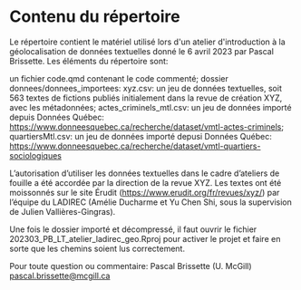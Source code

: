 # Contenu du répertoire
Le répertoire contient le matériel utilisé lors d'un atelier d'introduction à la géolocalisation de données textuelles donné le 6 avril 2023 par Pascal Brissette. Les éléments du répertoire sont:

un fichier code.qmd contenant le code commenté;
dossier donnees/donnees_importees:
xyz.csv: un jeu de données textuelles, soit 563 textes de fictions publiés initialement dans la revue de création XYZ, avec les métadonnées;
actes_criminels_mtl.csv: un jeu de données importé depuis Données Québec: https://www.donneesquebec.ca/recherche/dataset/vmtl-actes-criminels;
quartiersMtl.csv: un jeu de données importé depusi Données Québec: https://www.donneesquebec.ca/recherche/dataset/vmtl-quartiers-sociologiques

L’autorisation d’utiliser les données textuelles dans le cadre d’ateliers de fouille a été accordée par la direction de la revue XYZ. Les textes ont été moissonnés sur le site Érudit (https://www.erudit.org/fr/revues/xyz/) par l’équipe du LADIREC (Amélie Ducharme et Yu Chen Shi, sous la supervision de Julien Vallières-Gingras).

Une fois le dossier importé et décompressé, il faut ouvrir le fichier 202303_PB_LT_atelier_ladirec_geo.Rproj pour activer le projet et faire en sorte que les chemins soient lus correctement.

Pour toute question ou commentaire: Pascal Brissette (U. McGill) pascal.brissette@mcgill.ca